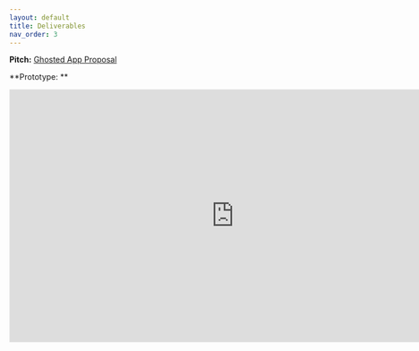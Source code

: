 ```yaml
---
layout: default
title: Deliverables
nav_order: 3
---
```

**Pitch:**
[Ghosted App Proposal](content/Ghosted-App-Proposal.pdf)

**Prototype: **
<iframe style="border: 1px solid rgba(0, 0, 0, 0.1);" width="800" height="450" src="https://www.figma.com/embed?embed_host=share&url=https%3A%2F%2Fwww.figma.com%2Fproto%2FsZm9JOoPi3IPWcK2jUQphj%2FGhosted-Prototype%3Fnode-id%3D60%253A1697%26scaling%3Dscale-down%26page-id%3D18%253A32%26starting-point-node-id%3D60%253A869%26show-proto-sidebar%3D1" allowfullscreen></iframe>
